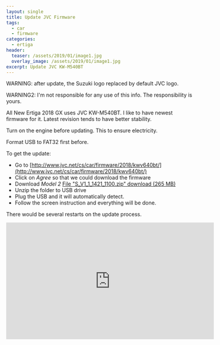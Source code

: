 ```yaml
---
layout: single
title: Update JVC Firmware 
tags:
  - car
  - firmware
categories:
  - ertiga
header:
  teaser: /assets/2019/01/image1.jpg
  overlay_image: /assets/2019/01/image1.jpg
excerpt: Update JVC KW-M540BT
---
```

WARNING: after update, the Suzuki logo replaced by default JVC logo.

WARNING2: I'm not responsible for any use of this info. The responsibility is yours.

All New Ertiga 2018 GX uses JVC KW-M540BT. I like to have newest firmware for it. Latest revision tends to have better stability.

Turn on the engine before updating. This to ensure electricity.

Format USB to FAT32 first before.

To get the update:
* Go to [http://www.jvc.net/cs/car/firmware/2018/kwv640bt/](http://www.jvc.net/cs/car/firmware/2018/kwv640bt/)
* Click on *Agree* so that we could download the firmware
* Download *Model 2* [File "S_V1_1_1421_1100.zip" download (265 MB)](http://www.jvc.net/cs/car/firmware/2018/kwv640bt/software/S_V1_1_1421_1100.zip) 
* Unzip the folder to USB drive
* Plug the USB and it will automatically detect.
* Follow the screen instruction and everything will be done.

There would be several restarts on the update process.

<iframe width="560" height="315" src="https://www.youtube.com/embed/3CUKS1e5iy8" frameborder="0" allow="accelerometer; autoplay; encrypted-media; gyroscope; picture-in-picture" allowfullscreen></iframe>

